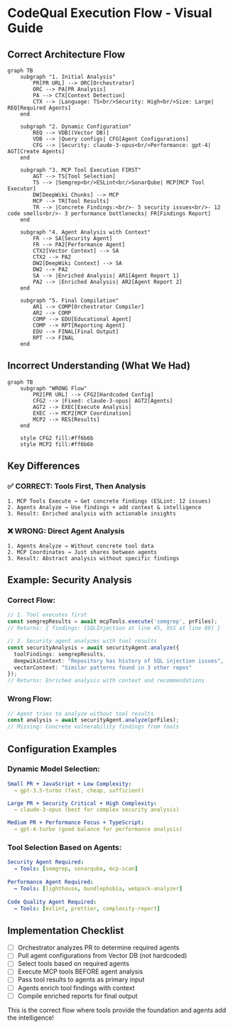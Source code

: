 # CodeQual Execution Flow - Visual Guide

## Correct Architecture Flow

```mermaid
graph TB
    subgraph "1. Initial Analysis"
        PR[PR URL] --> ORC[Orchestrator]
        ORC --> PA[PR Analysis]
        PA --> CTX[Context Detection]
        CTX --> |Language: TS<br/>Security: High<br/>Size: Large| REQ[Required Agents]
    end
    
    subgraph "2. Dynamic Configuration"
        REQ --> VDB[(Vector DB)]
        VDB --> |Query configs| CFG[Agent Configurations]
        CFG --> |Security: claude-3-opus<br/>Performance: gpt-4| AGT[Create Agents]
    end
    
    subgraph "3. MCP Tool Execution FIRST"
        AGT --> TS[Tool Selection]
        TS --> |Semgrep<br/>ESLint<br/>SonarQube| MCP[MCP Tool Executor]
        DW[DeepWiki Chunks] --> MCP
        MCP --> TR[Tool Results]
        TR --> |Concrete Findings:<br/>- 5 security issues<br/>- 12 code smells<br/>- 3 performance bottlenecks| FR[Findings Report]
    end
    
    subgraph "4. Agent Analysis with Context"
        FR --> SA[Security Agent]
        FR --> PA2[Performance Agent]
        CTX2[Vector Context] --> SA
        CTX2 --> PA2
        DW2[DeepWiki Context] --> SA
        DW2 --> PA2
        SA --> |Enriched Analysis| AR1[Agent Report 1]
        PA2 --> |Enriched Analysis| AR2[Agent Report 2]
    end
    
    subgraph "5. Final Compilation"
        AR1 --> COMP[Orchestrator Compiler]
        AR2 --> COMP
        COMP --> EDU[Educational Agent]
        COMP --> RPT[Reporting Agent]
        EDU --> FINAL[Final Output]
        RPT --> FINAL
    end
```

## Incorrect Understanding (What We Had)

```mermaid
graph TB
    subgraph "WRONG Flow"
        PR2[PR URL] --> CFG2[Hardcoded Config]
        CFG2 --> |Fixed: claude-3-opus| AGT2[Agents]
        AGT2 --> EXEC[Execute Analysis]
        EXEC --> MCP2[MCP Coordination]
        MCP2 --> RES[Results]
    end
    
    style CFG2 fill:#ff6b6b
    style MCP2 fill:#ff6b6b
```

## Key Differences

### ✅ CORRECT: Tools First, Then Analysis
```
1. MCP Tools Execute → Get concrete findings (ESLint: 12 issues)
2. Agents Analyze → Use findings + add context & intelligence
3. Result: Enriched analysis with actionable insights
```

### ❌ WRONG: Direct Agent Analysis
```
1. Agents Analyze → Without concrete tool data
2. MCP Coordinates → Just shares between agents
3. Result: Abstract analysis without specific findings
```

## Example: Security Analysis

### Correct Flow:
```typescript
// 1. Tool executes first
const semgrepResults = await mcpTools.execute('semgrep', prFiles);
// Returns: { findings: [SQLInjection at line 45, XSS at line 89] }

// 2. Security agent analyzes with tool results
const securityAnalysis = await securityAgent.analyze({
  toolFindings: semgrepResults,
  deepwikiContext: "Repository has history of SQL injection issues",
  vectorContext: "Similar patterns found in 3 other repos"
});
// Returns: Enriched analysis with context and recommendations
```

### Wrong Flow:
```typescript
// Agent tries to analyze without tool results
const analysis = await securityAgent.analyze(prFiles);
// Missing: Concrete vulnerability findings from tools
```

## Configuration Examples

### Dynamic Model Selection:
```yaml
Small PR + JavaScript + Low Complexity:
  → gpt-3.5-turbo (fast, cheap, sufficient)

Large PR + Security Critical + High Complexity:
  → claude-3-opus (best for complex security analysis)

Medium PR + Performance Focus + TypeScript:
  → gpt-4-turbo (good balance for performance analysis)
```

### Tool Selection Based on Agents:
```yaml
Security Agent Required:
  → Tools: [semgrep, sonarqube, mcp-scan]
  
Performance Agent Required:
  → Tools: [lighthouse, bundlephobia, webpack-analyzer]
  
Code Quality Agent Required:
  → Tools: [eslint, prettier, complexity-report]
```

## Implementation Checklist

- [ ] Orchestrator analyzes PR to determine required agents
- [ ] Pull agent configurations from Vector DB (not hardcoded)
- [ ] Select tools based on required agents
- [ ] Execute MCP tools BEFORE agent analysis
- [ ] Pass tool results to agents as primary input
- [ ] Agents enrich tool findings with context
- [ ] Compile enriched reports for final output

This is the correct flow where tools provide the foundation and agents add the intelligence!
